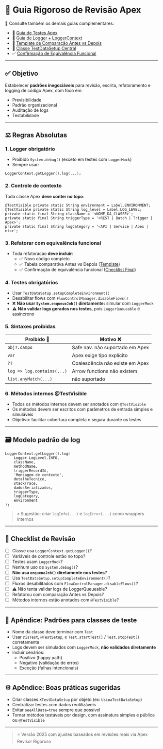 # 📘 Guia Rigoroso de Revisão Apex

📎 Consulte também os demais guias complementares:
- 📄 [Guia de Testes Apex](https://bit.ly/GuiaTestsApex)
- 🧪 [Guia de Logger + LoggerContext](https://bit.ly/GuiaLoggerApex)
- 🔁 [Template de Comparação Antes vs Depois](https://bit.ly/ComparacaoApex)
- 🧱 [Classe TestDataSetup Central](https://bit.ly/TestDataSetup)
- ✅ [Confirmação de Equivalência Funcional](https://bit.ly/ConfirmacaoApex)

---

## ✅ Objetivo
Estabelecer **padrões inegociáveis** para revisão, escrita, refatoramento e logging de código Apex, com foco em:
- Previsibilidade
- Padrão organizacional
- Auditação de logs
- Testabilidade

---

## ⚖️ Regras Absolutas

### 1. Logger obrigatório
- Proibido `System.debug()` (exceto em testes com `LoggerMock`)
- Sempre usar: 
```apex
LoggerContext.getLogger().log(...);
```

### 2. Controle de contexto
Toda classe Apex **deve conter no topo**:
```apex
@TestVisible private static String environment = Label.ENVIRONMENT;
@TestVisible private static String log_level = Label.LOG_LEVEL;
private static final String className = '<NOME_DA_CLASSE>';
private static final String triggerType = '<REST | Batch | Trigger | Apex>';
private static final String logCategory = '<API | Service | Apex | etc>';
```

### 3. Refatorar com equivalência funcional
- Toda refatoracao **deve incluir**:
  - ✅ Novo código completo
  - ✅ Tabela comparativa Antes vs Depois ([Template](https://bit.ly/ComparacaoApex))
  - ✅ Confirmação de equivalência funcional ([Checklist Final](https://bit.ly/ConfirmacaoApex))

### 4. Testes obrigatórios
- Usar `TestDataSetup.setupCompleteEnvironment()`
- Desabilitar flows com `FlowControlManager.disableFlows()`
- ❌ **Não usar `System.enqueueJob()` diretamente:** simular com `LoggerMock`
- ⚠️ **Não validar logs gerados nos testes**, pois `LoggerQueueable` é assíncrono

### 5. Sintaxes proibidas
| Proibido 🚫                        | Motivo ❌ |
|-----------------------------------|-----------|
| `obj?.campo`                      | Safe nav. não suportado em Apex |
| `var`                             | Apex exige tipo explícito |
| `??`                              | Coalescência não existe em Apex |
| `log => log.contains(...)`        | Arrow functions não existem |
| `list.anyMatch(...)`              | não suportado |

### 6. Métodos internos @TestVisible
- Todos os métodos internos devem ser anotados com `@TestVisible`
- Os métodos devem ser escritos com parâmetros de entrada simples e simuláveis
- Objetivo: facilitar cobertura completa e segura durante os testes

---

## 🗃️ Modelo padrão de log
```apex
LoggerContext.getLogger().log(
    Logger.LogLevel.INFO,
    className,
    methodName,
    triggerRecordId,
    'Mensagem de contexto',
    detalheTecnico,
    stackTrace,
    dadosSerializados,
    triggerType,
    logCategory,
    environment
);
```

> ✊ Sugestão: criar `logInfo(...)` e `logError(...)` como wrappers internos

---

## 🧰 Checklist de Revisão
- [ ] Classe usa `LoggerContext.getLogger()`?
- [ ] Variáveis de controle estão no topo?
- [ ] Testes usam `LoggerMock`?
- [ ] Nenhum uso de `System.debug()`?
- [ ] **Não usa `enqueueJob()` diretamente nos testes**?
- [ ] Usa `TestDataSetup.setupCompleteEnvironment()`?
- [ ] Fluxos desabilitados com `FlowControlManager.disableFlows()`?
- [ ] ⚠️ Não tenta validar logs de LoggerQueueable?
- [ ] Refatorou com comparação Antes vs Depois?
- [ ] Métodos internos estão anotados com `@TestVisible`?

---

## 📄 Apêndice: Padrões para classes de teste
- Nome da classe deve terminar com `Test`
- Usar `@isTest`, `@TestSetup`, e `Test.startTest()` / `Test.stopTest()` corretamente
- Logs devem ser simulados com `LoggerMock`, **não validados diretamente**
- Incluir cenários:
  - Positivo (happy path)
  - Negativo (validação de erros)
  - Exceção (falhas intencionais)

---

## ⚙️ Apêndice: Boas práticas sugeridas
- Criar classes `XTestDataSetup` por objeto (ex: `UsinaTestDataSetup`)
- Centralizar testes com dados reutilizáveis
- Evitar `seeAllData=true` sempre que possível
- Tornar métodos testáveis por design, com assinatura simples e pública ou `@TestVisible`

---

> ⭐ Versão 2025 com ajustes baseados em revisões reais via Apex Revisor Rigoroso
